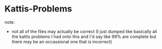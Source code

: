 # Kattis-Problems

note: 
  * not all of the files may actually be correct (I just dumped like basically all the kattis problems I had onto this and I'd say like 99% are complete but there may be an occassional one that is incorrect)
